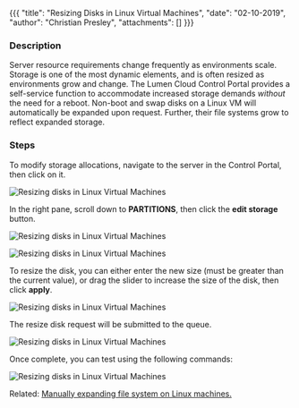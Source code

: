 {{{
  "title": "Resizing Disks in Linux Virtual Machines",
  "date": "02-10-2019",
  "author": "Christian Presley",
  "attachments": []
}}}

### Description
Server resource requirements change frequently as environments scale. Storage is one of the most dynamic elements, and is often resized as environments grow and change. The Lumen Cloud Control Portal provides a self-service function to accommodate increased storage demands _without_ the need for a reboot. Non-boot and swap disks on a Linux VM will automatically be expanded upon request. Further, their file systems grow to reflect expanded storage.

### Steps


To modify storage allocations, navigate to the server in the Control Portal, then click on it.

  ![Resizing disks in Linux Virtual Machines](../images/resizing-disks-in-linux-virtual-machines1.png)

In the right pane, scroll down to **PARTITIONS**, then click the **edit storage** button.

  ![Resizing disks in Linux Virtual Machines](../images/resizing-disks-in-linux-virtual-machines2.png)

  ![Resizing disks in Linux Virtual Machines](../images/resizing-disks-in-linux-virtual-machines3.png)

To resize the disk, you can either enter the new size (must be greater than the current value), or drag the slider to increase the size of the disk, then click **apply**.

  ![Resizing disks in Linux Virtual Machines](../images/resizing-disks-in-linux-virtual-machines4.png)

The resize disk request will be submitted to the queue.

  ![Resizing disks in Linux Virtual Machines](../images/resizing-disks-in-linux-virtual-machines5.png)

Once complete, you can test using the following commands:

  ![Resizing disks in Linux Virtual Machines](../images/resizing-disks-in-linux-virtual-machines6.png)
  
Related: [Manually expanding file system on Linux machines.](./manually-expanding-file-system-on-linux-machines.md)
